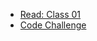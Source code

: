 - [Read: Class 01](/Class-01/Reading.md)
- [Code Challenge](https://github.com/mahdimalkawi1/data-structures-and-algorithms)
